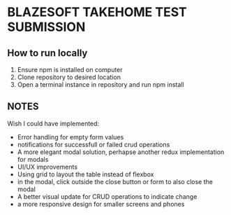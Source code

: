 # BLAZESOFT TAKEHOME TEST SUBMISSION

## How to run locally

1. Ensure npm is installed on computer
2. Clone repository to desired location
3. Open a terminal instance in repository and run npm install


## NOTES
Wish I could have implemented:

- Error handling for empty form values
- notifications for successfull or failed crud operations
- A more elegant modal solution, perhapse another redux implementation for modals
- UI/UX improvements
- Using grid to layout the table instead of flexbox
- in the modal, click outside the close button or form to also close the modal
- A better visual update for CRUD operations to indicate change
- a more responsive design for smaller screens and phones
